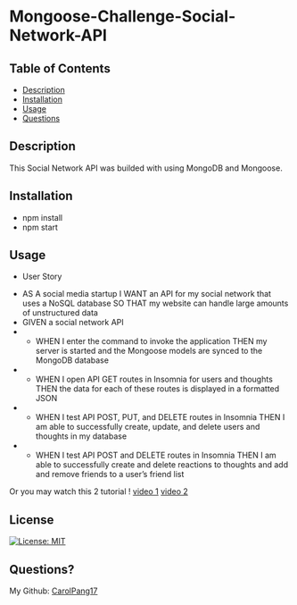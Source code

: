 # Mongoose-Challenge-Social-Network-API

## Table of Contents
* [Description](#description)
* [Installation](#installation)
* [Usage](#usage)
* [Questions](#questions)

## Description
This Social Network API was builded with using MongoDB and Mongoose.

## Installation
* npm install
* npm start

## Usage

* User Story
- AS A social media startup
I WANT an API for my social network that uses a NoSQL database
SO THAT my website can handle large amounts of unstructured data
- GIVEN a social network API
- - WHEN I enter the command to invoke the application
 THEN my server is started and the Mongoose models are synced to the MongoDB database
- - WHEN I open API GET routes in Insomnia for users and thoughts
THEN the data for each of these routes is displayed in a formatted JSON
- - WHEN I test API POST, PUT, and DELETE routes in Insomnia
THEN I am able to successfully create, update, and delete users and thoughts in my database
- - WHEN I test API POST and DELETE routes in Insomnia
THEN I am able to successfully create and delete reactions to thoughts and add and remove friends to a user’s friend list

Or you may watch this 2 tutorial !
[video 1](https://drive.google.com/file/d/1Ru27h5NKTKcGRef7v5-f_Q9O0wiv_yhb/view)
[video 2](https://drive.google.com/file/d/1VL8OS6aq3pizUZEjQmTGHqwPWEEnbcib/view)


## License
[![License: MIT](https://img.shields.io/badge/License-MIT-red.svg)](https://opensource.org/licenses/MIT)


## Questions?
My Github: [CarolPang17](https://github.com/CarolPang17)